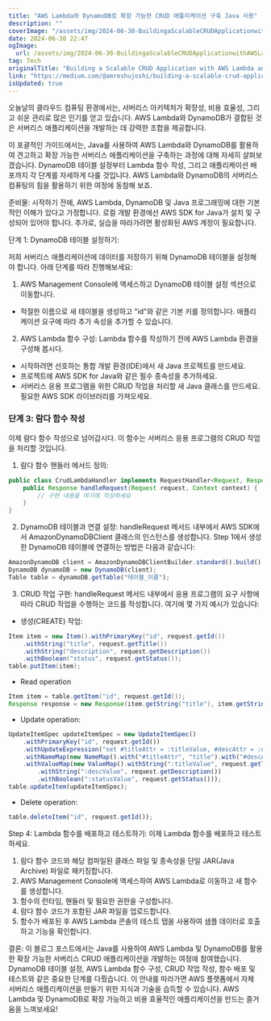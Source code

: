 ```yaml
---
title: "AWS Lambda와 DynamoDB로 확장 가능한 CRUD 애플리케이션 구축 Java 사용"
description: ""
coverImage: "/assets/img/2024-06-30-BuildingaScalableCRUDApplicationwithAWSLambdaandDynamoDBinJava_0.png"
date: 2024-06-30 22:47
ogImage: 
  url: /assets/img/2024-06-30-BuildingaScalableCRUDApplicationwithAWSLambdaandDynamoDBinJava_0.png
tag: Tech
originalTitle: "Building a Scalable CRUD Application with AWS Lambda and DynamoDB in Java"
link: "https://medium.com/@amreshujoshi/building-a-scalable-crud-application-with-aws-lambda-and-dynamodb-in-java-ed7a8cec8741"
isUpdated: true
---
```





오늘날의 클라우드 컴퓨팅 환경에서는, 서버리스 아키텍처가 확장성, 비용 효율성, 그리고 쉬운 관리로 많은 인기를 얻고 있습니다. AWS Lambda와 DynamoDB가 결합된 것은 서버리스 애플리케이션을 개발하는 데 강력한 조합을 제공합니다.

이 포괄적인 가이드에서는, Java를 사용하여 AWS Lambda와 DynamoDB를 활용하여 견고하고 확장 가능한 서버리스 애플리케이션을 구축하는 과정에 대해 자세히 살펴보겠습니다. DynamoDB 테이블 설정부터 Lambda 함수 작성, 그리고 애플리케이션 배포까지 각 단계를 자세하게 다룰 것입니다. AWS Lambda와 DynamoDB의 서버리스 컴퓨팅의 힘을 활용하기 위한 여정에 동참해 보죠.

준비물: 시작하기 전에, AWS Lambda, DynamoDB 및 Java 프로그래밍에 대한 기본적인 이해가 있다고 가정합니다. 로컬 개발 환경에선 AWS SDK for Java가 설치 및 구성되어 있어야 합니다. 추가로, 실습을 따라가려면 활성화된 AWS 계정이 필요합니다.

단계 1: DynamoDB 테이블 설정하기:

<div class="content-ad"></div>

저희 서버리스 애플리케이션에 데이터를 저장하기 위해 DynamoDB 테이블을 설정해야 합니다. 아래 단계를 따라 진행해보세요:

1. AWS Management Console에 액세스하고 DynamoDB 테이블 설정 섹션으로 이동합니다.
   
- 적절한 이름으로 새 테이블을 생성하고 "id"와 같은 기본 키를 정의합니다. 애플리케이션 요구에 따라 추가 속성을 추가할 수 있습니다.
   
2. AWS Lambda 함수 구성: Lambda 함수를 작성하기 전에 AWS Lambda 환경을 구성해 봅시다.

<div class="content-ad"></div>

- 시작하려면 선호하는 통합 개발 환경(IDE)에서 새 Java 프로젝트를 만드세요.
- 프로젝트에 AWS SDK for Java와 같은 필수 종속성을 추가하세요.
- 서버리스 응용 프로그램을 위한 CRUD 작업을 처리할 새 Java 클래스를 만드세요. 필요한 AWS SDK 라이브러리를 가져오세요.

### 단계 3: 람다 함수 작성
이제 람다 함수 작성으로 넘어갑시다. 이 함수는 서버리스 응용 프로그램의 CRUD 작업을 처리할 것입니다.

1. 람다 함수 핸들러 메서드 정의:

```java
public class CrudLambdaHandler implements RequestHandler<Request, Response> {
    public Response handleRequest(Request request, Context context) {
        // 구현 내용을 여기에 작성하세요
    }
}
```

<div class="content-ad"></div>

2. DynamoDB 테이블과 연결 설정: handleRequest 메서드 내부에서 AWS SDK에서 AmazonDynamoDBClient 클래스의 인스턴스를 생성합니다. Step 1에서 생성한 DynamoDB 테이블에 연결하는 방법은 다음과 같습니다:

```js
AmazonDynamoDB client = AmazonDynamoDBClientBuilder.standard().build();
DynamoDB dynamoDB = new DynamoDB(client);
Table table = dynamoDB.getTable("테이블_이름");
```

3. CRUD 작업 구현: handleRequest 메서드 내부에서 응용 프로그램의 요구 사항에 따라 CRUD 작업을 수행하는 코드를 작성합니다. 여기에 몇 가지 예시가 있습니다:

- 생성(CREATE) 작업:

<div class="content-ad"></div>

```java
Item item = new Item().withPrimaryKey("id", request.getId())
    .withString("title", request.getTitle())
    .withString("description", request.getDescription())
    .withBoolean("status", request.getStatus());
table.putItem(item);
```

- Read operation

```java
Item item = table.getItem("id", request.getId());
Response response = new Response(item.getString("title"), item.getString("description"), item.getBoolean("status"));
```

- Update operation:

<div class="content-ad"></div>

```js
UpdateItemSpec updateItemSpec = new UpdateItemSpec()
    .withPrimaryKey("id", request.getId())
    .withUpdateExpression("set #titleAttr = :titleValue, #descAttr = :descValue, #statusAttr = :statusValue")
    .withNameMap(new NameMap().with("#titleAttr", "title").with("#descAttr", "description").with("#statusAttr", "status"))
    .withValueMap(new ValueMap().withString(":titleValue", request.getTitle())
        .withString(":descValue", request.getDescription())
        .withBoolean(":statusValue", request.getStatus()));
table.updateItem(updateItemSpec);
```

- Delete operation:

```js
table.deleteItem("id", request.getId());
```

Step 4: Lambda 함수를 배포하고 테스트하기:
이제 Lambda 함수를 배포하고 테스트하세요.  

<div class="content-ad"></div>

1. 람다 함수 코드와 해당 컴파일된 클래스 파일 및 종속성을 단일 JAR(Java Archive) 파일로 패키징합니다.
2. AWS Management Console에 액세스하여 AWS Lambda로 이동하고 새 함수를 생성합니다.
3. 함수의 런타임, 핸들러 및 필요한 권한을 구성합니다.
4. 람다 함수 코드가 포함된 JAR 파일을 업로드합니다.
5. 함수가 배포된 후 AWS Lambda 콘솔의 테스트 탭을 사용하여 샘플 데이터로 호출하고 기능을 확인합니다.

결론:
이 블로그 포스트에서는 Java를 사용하여 AWS Lambda 및 DynamoDB를 활용한 확장 가능한 서버리스 CRUD 애플리케이션을 개발하는 여정에 참여했습니다. DynamoDB 테이블 설정, AWS Lambda 함수 구성, CRUD 작업 작성, 함수 배포 및 테스트와 같은 중요한 단계를 다뤘습니다. 이 안내를 따라가면 AWS 플랫폼에서 자체 서버리스 애플리케이션을 만들기 위한 지식과 기술을 습득할 수 있습니다. AWS Lambda 및 DynamoDB로 확장 가능하고 비용 효율적인 애플리케이션을 만드는 즐거움을 느껴보세요!